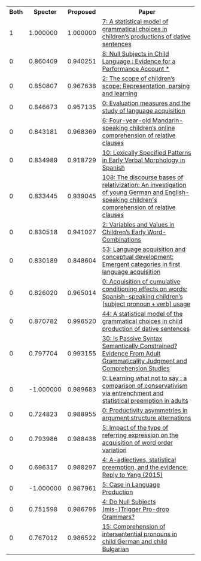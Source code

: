 <html><table><tr>
<th>Both</th>
<th>Specter</th>
<th>Proposed</th>
<th>Paper</th>
</tr>
<tr>
<td>1</td>
<td>1.000000</td>
<td>1.000000</td>
<td><a href="https://www.semanticscholar.org/paper/79fa4e643cd0fa6e0652ada2702cba7def9cdf48">7: A statistical model of grammatical choices in children’s productions of dative sentences</a></td>
</tr>
<tr>
<td>0</td>
<td>0.860409</td>
<td>0.940251</td>
<td><a href="https://www.semanticscholar.org/paper/5448c986b6d3c2bce03f205c57d96209e2effc6a">8: Null Subjects in Child Language : Evidence for a Performance Account *</a></td>
</tr>
<tr>
<td>0</td>
<td>0.850807</td>
<td>0.967638</td>
<td><a href="https://www.semanticscholar.org/paper/48c139af66c60411ff741ccb0ce2e372b82fbddb">2: The scope of children’s scope: Representation, parsing and learning</a></td>
</tr>
<tr>
<td>0</td>
<td>0.846673</td>
<td>0.957135</td>
<td><a href="https://www.semanticscholar.org/paper/0db83390cb335b0f772e2d3497c6705f6b9a1f6a">0: Evaluation measures and the study of language acquisition</a></td>
</tr>
<tr>
<td>0</td>
<td>0.843181</td>
<td>0.968369</td>
<td><a href="https://www.semanticscholar.org/paper/37d0b9a311ff519af6ad823e55b246253e98853e">6: Four-year-old Mandarin-speaking children’s online comprehension of relative clauses</a></td>
</tr>
<tr>
<td>0</td>
<td>0.834989</td>
<td>0.918729</td>
<td><a href="https://www.semanticscholar.org/paper/8188e9bb33b77bb9eb126f0cd26a08a752539408">10: Lexically Specified Patterns in Early Verbal Morphology in Spanish</a></td>
</tr>
<tr>
<td>0</td>
<td>0.833445</td>
<td>0.939045</td>
<td><a href="https://www.semanticscholar.org/paper/ca7ff7d49b5d3bc48a69806f11147760a81f69cb">108: The discourse bases of relativization: An investigation of young German and English-speaking children's comprehension of relative clauses</a></td>
</tr>
<tr>
<td>0</td>
<td>0.830518</td>
<td>0.941027</td>
<td><a href="https://www.semanticscholar.org/paper/8acfe368007be5bded7ce21027bf2383ec922db0">2: Variables and Values in Children’s Early Word-Combinations</a></td>
</tr>
<tr>
<td>0</td>
<td>0.830189</td>
<td>0.848604</td>
<td><a href="https://www.semanticscholar.org/paper/4cb5dd3232eaec2ea357eb0b079781ed1501a301">53: Language acquisition and conceptual development: Emergent categories in first language acquisition</a></td>
</tr>
<tr>
<td>0</td>
<td>0.826020</td>
<td>0.965014</td>
<td><a href="https://www.semanticscholar.org/paper/76047049b27159bc4768bea4399c447e57556419">0: Acquisition of cumulative conditioning effects on words: Spanish-speaking children’s [subject pronoun + verb] usage</a></td>
</tr>
<tr>
<td>0</td>
<td>0.870782</td>
<td>0.996520</td>
<td><a href="https://www.semanticscholar.org/paper/fe70109e7976115bdf66effb76b97f09eca94318">44: A statistical model of the grammatical choices in child production of dative sentences</a></td>
</tr>
<tr>
<td>0</td>
<td>0.797704</td>
<td>0.993155</td>
<td><a href="https://www.semanticscholar.org/paper/f1dae192890e45b19c5d88812a79a84422378de3">30: Is Passive Syntax Semantically Constrained? Evidence From Adult Grammaticality Judgment and Comprehension Studies</a></td>
</tr>
<tr>
<td>0</td>
<td>-1.000000</td>
<td>0.989683</td>
<td><a href="https://www.semanticscholar.org/paper/955d326d18d2d898d4e5f1f35e39a69ffab0b8e5">0: Learning what not to say : a comparison of conservativism via entrenchment and statistical preemption in adults</a></td>
</tr>
<tr>
<td>0</td>
<td>0.724823</td>
<td>0.988955</td>
<td><a href="https://www.semanticscholar.org/paper/92db4045b46e4bc0d5d5f66b559a58680d03ba26">0: Productivity asymmetries in argument structure alternations</a></td>
</tr>
<tr>
<td>0</td>
<td>0.793986</td>
<td>0.988438</td>
<td><a href="https://www.semanticscholar.org/paper/a66f41feada4ca0f120dc1adf53dfe10d54d5c2f">5: Impact of the type of referring expression on the acquisition of word order variation</a></td>
</tr>
<tr>
<td>0</td>
<td>0.696317</td>
<td>0.988297</td>
<td><a href="https://www.semanticscholar.org/paper/1ea1df11001d4aa952585db3c625d740a0c13e8b">4: A-adjectives, statistical preemption, and the evidence: Reply to Yang (2015)</a></td>
</tr>
<tr>
<td>0</td>
<td>-1.000000</td>
<td>0.987961</td>
<td><a href="https://www.semanticscholar.org/paper/f12deeca82ebc9cf3cb34032764afe7f08be6fe2">5: Case in Language Production</a></td>
</tr>
<tr>
<td>0</td>
<td>0.751598</td>
<td>0.986796</td>
<td><a href="https://www.semanticscholar.org/paper/c6885cc765d541e85a7e3b38805d4e213ddbf0c1">4: Do Null Subjects (mis-)Trigger Pro-drop Grammars?</a></td>
</tr>
<tr>
<td>0</td>
<td>0.767012</td>
<td>0.986522</td>
<td><a href="https://www.semanticscholar.org/paper/3ba37cb6515b811256b841e25ca06333bf0d4f9f">15: Comprehension of intersentential pronouns in child German and child Bulgarian</a></td>
</tr>
</table></html>
